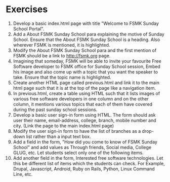 # Exercises

1. Develop a basic index.html page with title "Welcome to FSMK Sunday School Portal".
2. Add a About FSMK Sunday School para explaining the motive of Sunday School. Ensure that the About FSMK Sunday School is a heading. Also wherever FSMK is mentioned, it is highlighted.
3. Modify the About FSMK Sunday School para and the first mention of FSMK should be a link to http://fsmk.org page.
4. Imagining that someday, FSMK will be able to invite your favourite Free Software developer to FSMK office for Sunday School session, Embed his image and also come up with a topic that you want the speaker to take. Ensure that the topic name is highlighted.
5. Create another HTML page called previous.html and link it to the main html page such that it is at the top of the page like a navigation item.
6. In previous.html, create a table using HTML such that it lists images of various free software developers in one column and on the other column, it mentions various topics that each of them have covered during the past sunday school sessions.
7. Develop a basic user sign-in form using HTML. The form should ask user their name, email-address, college, branch, mobile number and city. (Link the page to the main index.html page)
8. Modify the user sign-in form to have the list of branches as a drop-down list rather than a input text box.
9. Add a field in the form, "How did you come to know of FSMK Sunday School" and add values as Through friends, Social media, College GLUG, etc. Let students select only one of the following items.
10. Add another field in the form, Interested free software technologies. Let this be different list of items which the students can check. For Example, Drupal, Javascript, Android, Ruby on Rails, Python, Linux Command Line, etc.

